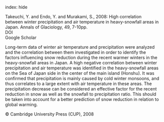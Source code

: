 index: hide

<div class="Citation">

  <div class="Citation-body">
    <div class="Citation-text">Takeuchi, Y. and Endo, Y. and Murakami, S., 2008: High correlation between winter precipitation and air temperature in heavy-snowfall areas in Japan. <span class="Article-journal">Annals of Glaciology, </span><span class="Article-volume">49, </span>7-10pp.</div>
    <div class="Citation-links">
      <div class="CitationLink" data-href="https://doi.org/10.3189/172756408787814898">
        <div class="CitationLink-icon CitationLink-Doi"></div>
        <div class="CitationLink-text">DOI</div>
      </div>
      <div class="CitationLink" data-href="https://scholar.google.com/scholar?q=10.3189/172756408787814898">
        <div class="CitationLink-icon CitationLink-Scholar"></div>
        <div class="CitationLink-text">Google Scholar</div>
      </div>
    </div>
  </div>
</div>

Long-term data of winter air temperature and precipitation were analyzed and the correlation between them investigated in order to identify the factors influencing snow reduction during the recent warmer winters in the heavy-snowfall areas in Japan. A high negative correlation between winter precipitation and air temperature was identified in the heavy-snowfall areas on the Sea of Japan side in the center of the main island (Honshu). It was confirmed that precipitation is mainly caused by cold winter monsoons, and thus correlates to a large extent with air temperature in these areas. The precipitation decrease can be considered an effective factor for the recent reduction in snow as well as the snowfall to precipitation ratio. This should be taken into account for a better prediction of snow reduction in relation to global warming.

<div class="Citation-copy">
&copy; Cambridge University Press (CUP), 2008
</div>